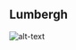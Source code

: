## Lumbergh ##
![alt-text](http://dl.dropbox.com/u/33359843/lumbergh.jpg "Hello Github, what's happening?")

